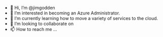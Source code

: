 - 👋 Hi, I’m @jimgodden
- 👀 I’m interested in becoming an Azure Administrator.
- 🌱 I’m currently learning how to move a variety of services to the cloud.
- 💞️ I’m looking to collaborate on 
- 📫 How to reach me ...

<!---
jimgodden/jimgodden is a ✨ special ✨ repository because its `README.md` (this file) appears on your GitHub profile.
You can click the Preview link to take a look at your changes.
--->
